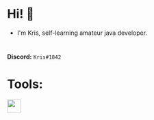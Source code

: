 # **Hi! 👋**

* I'm Kris, self-learning amateur java developer.

#

**Discord:** `Kris#1842`

# Tools:

<img width="32px" src="https://cdn.iconscout.com/icon/free/png-512/intellij-idea-569199.png">

